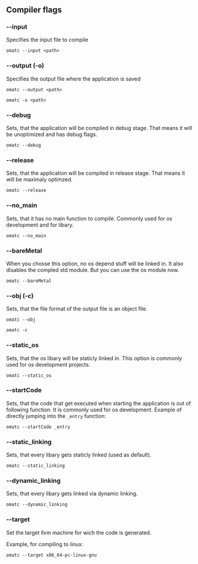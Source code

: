 # 
## Compiler flags

### --input 
Specifies the input file to compile
```
omatc --input <path>
```

### --output (-o)
Specifies the output file where the application is saved
```
omatc --output <path>
```
```
omatc -o <path>
```

### --debug
Sets, that the application will be compiled in debug stage.
That means it will be unoptimized and has debug flags.
```
omatc --debug
```

### --release
Sets, that the application will be compiled in release stage.
That means it will be maximaly optimzed.
```
omatc --release
```

### --no_main
Sets, that it has no main function to compile.
Commonly used for os development and for libary.
```
omatc --no_main
```

### --bareMetal
When you chosse this option, no os depend stuff will be linked in.
It also disables the compled std module.
But you can use the os module now.
```
omatc --bareMetal
```

### --obj   (-c)
Sets, that the file format of the output file is an object file.
```
omatc --obj
```
```
omatc -c
```

### --static_os
Sets, that the os libary will be staticly linked in.
This option is commonly used for os development projects.
```
omatc --static_os
```

### --startCode
Sets, that the code that get executed when starting the application is out of following function.
It is commonly used for os development.
Example of directly jumping into the <code>_entry</code> function:
```
omatc --startCode _entry
```

### --static_linking
Sets, that every libary gets staticly linked (used as default).
```
omatc --static_linking
```

### --dynamic_linking
Sets, that every libary gets linked via dynamic linking.
```
omatc --dynamic_linking
```

### --target
Set the target llvm machine for wich the code is generated.

Example, for compiling to linux:
```
omatc --target x86_64-pc-linux-gnu
```